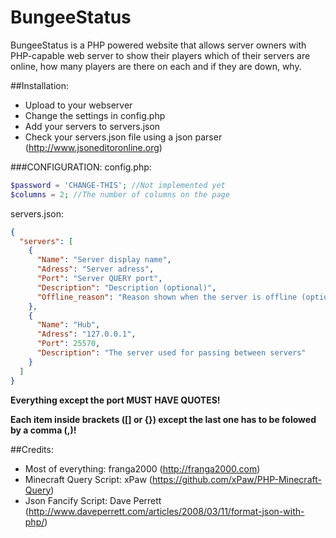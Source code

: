 BungeeStatus
============

BungeeStatus is a PHP powered website that allows server owners with PHP-capable web server to show their players which of their servers are online, how many players are there on each and if they are down, why.


##Installation:

* Upload to your webserver
* Change the settings in config.php
* Add your servers to servers.json
* Check your servers.json file using a json parser (http://www.jsoneditoronline.org)

###CONFIGURATION:
config.php:
```php
$password = 'CHANGE-THIS'; //Not implemented yet
$columns = 2; //The number of columns on the page
```
servers.json:
```json
{
  "servers": [
    {
      "Name": "Server display name",
      "Adress": "Server adress",
      "Port": "Server QUERY port",
      "Description": "Description (optional)",
      "Offline_reason": "Reason shown when the server is offline (optional)"
    },
    {
      "Name": "Hub",
      "Adress": "127.0.0.1",
      "Port": 25570,
      "Description": "The server used for passing between servers"
    }
  ]
}
```
**Everything except the port MUST HAVE QUOTES!**

**Each item inside brackets ([] or {}) except the last one has to be folowed by a comma (,)!**

##Credits:

* Most of everything: franga2000 (http://franga2000.com)
* Minecraft Query Script: xPaw (https://github.com/xPaw/PHP-Minecraft-Query)
* Json Fancify Script: Dave Perrett (http://www.daveperrett.com/articles/2008/03/11/format-json-with-php/)
